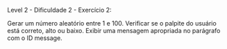 Level 2 - Dificuldade 2 - Exercício 2:

Gerar um número aleatório entre 1 e 100.
Verificar se o palpite do usuário está correto, alto ou baixo.
Exibir uma mensagem apropriada no parágrafo com o ID message.






